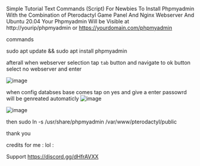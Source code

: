 Simple Tutorial Text Commands (Script) For Newbies To Install Phpmyadmin With the Combination of Pterodactyl Game Panel And Nginx Webserver
And Ubuntu 20.04 Your Phpmyadmin Will be Visible at http://yourip/phpmyadmin or https://yourdomain.com/phpmyadmin

commands 


sudo apt update && sudo apt install phpmyadmin

afterall when webserver selection tap `tab` button and navigate to ok button select no webserver and enter 

![image](https://user-images.githubusercontent.com/85484107/170306694-f7de2915-8d20-4bf9-b8da-05e26b8c7946.png)


when config databses base comes tap on yes and give a enter passowrd will be genreated automaticly
![image](https://user-images.githubusercontent.com/85484107/170306782-2067051d-6e65-4fa9-99a2-f3e99cf8d040.png)

![image](https://user-images.githubusercontent.com/85484107/170306836-d41f4d74-9394-4737-ab20-a2e296d7e90b.png)


then 
sudo ln -s /usr/share/phpmyadmin /var/www/pterodactyl/public 

thank you 

credits for me : lol : 


Support 
https://discord.gg/dHfrAVXX
